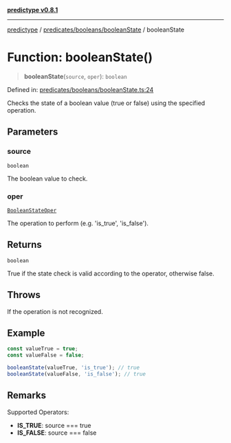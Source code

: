 [**predictype v0.8.1**](../../../../README.md)

***

[predictype](../../../../modules.md) / [predicates/booleans/booleanState](../README.md) / booleanState

# Function: booleanState()

> **booleanState**(`source`, `oper`): `boolean`

Defined in: [predicates/booleans/booleanState.ts:24](https://github.com/maduhaime/predictype/blob/2310adbaccb6fbc00cdab8e345e79bd5b09e40f5/src/predicates/booleans/booleanState.ts#L24)

Checks the state of a boolean value (true or false) using the specified operation.

## Parameters

### source

`boolean`

The boolean value to check.

### oper

[`BooleanStateOper`](../../../../booleans/enums/type-aliases/BooleanStateOper.md)

The operation to perform (e.g. 'is_true', 'is_false').

## Returns

`boolean`

True if the state check is valid according to the operator, otherwise false.

## Throws

If the operation is not recognized.

## Example

```ts
const valueTrue = true;
const valueFalse = false;

booleanState(valueTrue, 'is_true'); // true
booleanState(valueFalse, 'is_false'); // true
```

## Remarks

Supported Operators:
- **IS_TRUE**: source === true
- **IS_FALSE**: source === false
